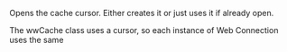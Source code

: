 ﻿Opens the cache cursor. Either creates it or just uses it if already open.

The wwCache class uses a cursor, so each instance of Web Connection uses the same